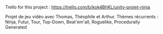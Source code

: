 Trello for this project : https://trello.com/b/kok4BhKL/unity-projet-ninja

Projet de jeu vidéo avec Thomas, Théophile et Arthur. Thèmes récurrents : Ninja, Futur, Tour, Top-Down, Beat'em'all, Roguelike, Procedurally Generated